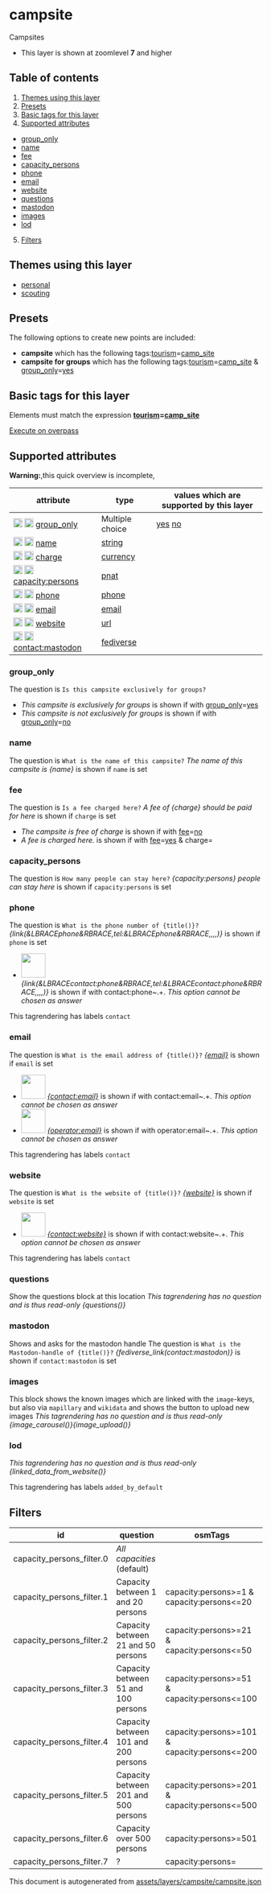 [//]: # (WARNING: this file is automatically generated. Please find the sources at the bottom and edit those sources)

# campsite

Campsites

 - This layer is shown at zoomlevel **7** and higher

## Table of contents

1. [Themes using this layer](#themes-using-this-layer)
2. [Presets](#presets)
3. [Basic tags for this layer](#basic-tags-for-this-layer)
4. [Supported attributes](#supported-attributes)
  - [group_only](#group_only)
  - [name](#name)
  - [fee](#fee)
  - [capacity_persons](#capacity_persons)
  - [phone](#phone)
  - [email](#email)
  - [website](#website)
  - [questions](#questions)
  - [mastodon](#mastodon)
  - [images](#images)
  - [lod](#lod)
5. [Filters](#filters)

## Themes using this layer

 - [personal](https://mapcomplete.org/personal)
 - [scouting](https://mapcomplete.org/scouting)

## Presets

The following options to create new points are included:

 - **campsite** which has the following tags:<a href='https://wiki.openstreetmap.org/wiki/Key:tourism' target='_blank'>tourism</a>=<a href='https://wiki.openstreetmap.org/wiki/Tag:tourism%3Dcamp_site' target='_blank'>camp_site</a>
 - **campsite for groups** which has the following tags:<a href='https://wiki.openstreetmap.org/wiki/Key:tourism' target='_blank'>tourism</a>=<a href='https://wiki.openstreetmap.org/wiki/Tag:tourism%3Dcamp_site' target='_blank'>camp_site</a> & <a href='https://wiki.openstreetmap.org/wiki/Key:group_only' target='_blank'>group_only</a>=<a href='https://wiki.openstreetmap.org/wiki/Tag:group_only%3Dyes' target='_blank'>yes</a>

## Basic tags for this layer

Elements must match the expression **<a href='https://wiki.openstreetmap.org/wiki/Key:tourism' target='_blank'>tourism</a>=<a href='https://wiki.openstreetmap.org/wiki/Tag:tourism%3Dcamp_site' target='_blank'>camp_site</a>**

[Execute on overpass](http://overpass-turbo.eu/?Q=%5Bout%3Ajson%5D%5Btimeout%3A90%5D%3B%28%20%20%20%20nwr%5B%22tourism%22%3D%22camp_site%22%5D%28%7B%7Bbbox%7D%7D%29%3B%0A%29%3Bout%20body%3B%3E%3Bout%20skel%20qt%3B)

## Supported attributes

**Warning:**,this quick overview is incomplete,

| attribute | type | values which are supported by this layer |
-----|-----|----- |
| <a target="_blank" href='https://taginfo.openstreetmap.org/keys/group_only#values'><img src='https://mapcomplete.org/assets/svg/search.svg' height='18px'></a> <a target="_blank" href='https://taghistory.raifer.tech/?#***/group_only/'><img src='https://mapcomplete.org/assets/svg/statistics.svg' height='18px'></a> [group_only](https://wiki.openstreetmap.org/wiki/Key:group_only) | Multiple choice | [yes](https://wiki.openstreetmap.org/wiki/Tag:group_only%3Dyes) [no](https://wiki.openstreetmap.org/wiki/Tag:group_only%3Dno) |
| <a target="_blank" href='https://taginfo.openstreetmap.org/keys/name#values'><img src='https://mapcomplete.org/assets/svg/search.svg' height='18px'></a> <a target="_blank" href='https://taghistory.raifer.tech/?#***/name/'><img src='https://mapcomplete.org/assets/svg/statistics.svg' height='18px'></a> [name](https://wiki.openstreetmap.org/wiki/Key:name) | [string](../SpecialInputElements.md#string) |  |
| <a target="_blank" href='https://taginfo.openstreetmap.org/keys/charge#values'><img src='https://mapcomplete.org/assets/svg/search.svg' height='18px'></a> <a target="_blank" href='https://taghistory.raifer.tech/?#***/charge/'><img src='https://mapcomplete.org/assets/svg/statistics.svg' height='18px'></a> [charge](https://wiki.openstreetmap.org/wiki/Key:charge) | [currency](../SpecialInputElements.md#currency) | [](https://wiki.openstreetmap.org/wiki/Tag:charge%3D) |
| <a target="_blank" href='https://taginfo.openstreetmap.org/keys/capacity:persons#values'><img src='https://mapcomplete.org/assets/svg/search.svg' height='18px'></a> <a target="_blank" href='https://taghistory.raifer.tech/?#***/capacity%3Apersons/'><img src='https://mapcomplete.org/assets/svg/statistics.svg' height='18px'></a> [capacity:persons](https://wiki.openstreetmap.org/wiki/Key:capacity:persons) | [pnat](../SpecialInputElements.md#pnat) |  |
| <a target="_blank" href='https://taginfo.openstreetmap.org/keys/phone#values'><img src='https://mapcomplete.org/assets/svg/search.svg' height='18px'></a> <a target="_blank" href='https://taghistory.raifer.tech/?#***/phone/'><img src='https://mapcomplete.org/assets/svg/statistics.svg' height='18px'></a> [phone](https://wiki.openstreetmap.org/wiki/Key:phone) | [phone](../SpecialInputElements.md#phone) |  |
| <a target="_blank" href='https://taginfo.openstreetmap.org/keys/email#values'><img src='https://mapcomplete.org/assets/svg/search.svg' height='18px'></a> <a target="_blank" href='https://taghistory.raifer.tech/?#***/email/'><img src='https://mapcomplete.org/assets/svg/statistics.svg' height='18px'></a> [email](https://wiki.openstreetmap.org/wiki/Key:email) | [email](../SpecialInputElements.md#email) |  |
| <a target="_blank" href='https://taginfo.openstreetmap.org/keys/website#values'><img src='https://mapcomplete.org/assets/svg/search.svg' height='18px'></a> <a target="_blank" href='https://taghistory.raifer.tech/?#***/website/'><img src='https://mapcomplete.org/assets/svg/statistics.svg' height='18px'></a> [website](https://wiki.openstreetmap.org/wiki/Key:website) | [url](../SpecialInputElements.md#url) |  |
| <a target="_blank" href='https://taginfo.openstreetmap.org/keys/contact:mastodon#values'><img src='https://mapcomplete.org/assets/svg/search.svg' height='18px'></a> <a target="_blank" href='https://taghistory.raifer.tech/?#***/contact%3Amastodon/'><img src='https://mapcomplete.org/assets/svg/statistics.svg' height='18px'></a> [contact:mastodon](https://wiki.openstreetmap.org/wiki/Key:contact:mastodon) | [fediverse](../SpecialInputElements.md#fediverse) |  |

### group_only

The question is `Is this campsite exclusively for groups?`

 -  *This campsite is exclusively for groups* is shown if with <a href='https://wiki.openstreetmap.org/wiki/Key:group_only' target='_blank'>group_only</a>=<a href='https://wiki.openstreetmap.org/wiki/Tag:group_only%3Dyes' target='_blank'>yes</a>
 -  *This campsite is not exclusively for groups* is shown if with <a href='https://wiki.openstreetmap.org/wiki/Key:group_only' target='_blank'>group_only</a>=<a href='https://wiki.openstreetmap.org/wiki/Tag:group_only%3Dno' target='_blank'>no</a>

### name

The question is `What is the name of this campsite?`
*The name of this campsite is {name}* is shown if `name` is set

### fee

The question is `Is a fee charged here?`
*A fee of {charge} should be paid for here* is shown if `charge` is set

 -  *The campsite is free of charge* is shown if with <a href='https://wiki.openstreetmap.org/wiki/Key:fee' target='_blank'>fee</a>=<a href='https://wiki.openstreetmap.org/wiki/Tag:fee%3Dno' target='_blank'>no</a>
 -  *A fee is charged here.* is shown if with <a href='https://wiki.openstreetmap.org/wiki/Key:fee' target='_blank'>fee</a>=<a href='https://wiki.openstreetmap.org/wiki/Tag:fee%3Dyes' target='_blank'>yes</a> & charge=

### capacity_persons

The question is `How many people can stay here?`
*{capacity:persons} people can stay here* is shown if `capacity:persons` is set

### phone

The question is `What is the phone number of {title()}?`
*{link(&LBRACEphone&RBRACE,tel:&LBRACEphone&RBRACE,,,,)}* is shown if `phone` is set

 - <img src='https://raw.githubusercontent.com/pietervdvn/MapComplete/develop/./assets/layers/questions/phone.svg' style='width: 3rem; height: 3rem'> *{link(&LBRACEcontact:phone&RBRACE,tel:&LBRACEcontact:phone&RBRACE,,,,)}* is shown if with contact:phone~.+. _This option cannot be chosen as answer_

This tagrendering has labels 
`contact`

### email

The question is `What is the email address of {title()}?`
*<a href='mailto:{email}' target='_blank' rel='noopener'>{email}</a>* is shown if `email` is set

 - <img src='https://raw.githubusercontent.com/pietervdvn/MapComplete/develop/./assets/svg/envelope.svg' style='width: 3rem; height: 3rem'> *<a href='mailto:{contact:email}' target='_blank' rel='noopener'>{contact:email}</a>* is shown if with contact:email~.+. _This option cannot be chosen as answer_
 - <img src='https://raw.githubusercontent.com/pietervdvn/MapComplete/develop/./assets/svg/envelope.svg' style='width: 3rem; height: 3rem'> *<a href='mailto:{operator:email}' target='_blank' rel='noopener'>{operator:email}</a>* is shown if with operator:email~.+. _This option cannot be chosen as answer_

This tagrendering has labels 
`contact`

### website

The question is `What is the website of {title()}?`
*<a href='{website}' rel='nofollow noopener noreferrer' target='_blank'>{website}</a>* is shown if `website` is set

 - <img src='https://raw.githubusercontent.com/pietervdvn/MapComplete/develop/./assets/layers/icons/website.svg' style='width: 3rem; height: 3rem'> *<a href='{contact:website}' rel='nofollow noopener noreferrer' target='_blank'>{contact:website}</a>* is shown if with contact:website~.+. _This option cannot be chosen as answer_

This tagrendering has labels 
`contact`

### questions
Show the questions block at this location
_This tagrendering has no question and is thus read-only_
*{questions()}*

### mastodon
Shows and asks for the mastodon handle
The question is `What is the Mastodon-handle of {title()}?`
*{fediverse_link(contact:mastodon)}* is shown if `contact:mastodon` is set

### images
This block shows the known images which are linked with the `image`-keys, but also via `mapillary` and `wikidata` and shows the button to upload new images
_This tagrendering has no question and is thus read-only_
*{image_carousel()}{image_upload()}*

### lod

_This tagrendering has no question and is thus read-only_
*{linked_data_from_website()}*

This tagrendering has labels 
`added_by_default`

## Filters

| id | question | osmTags |
-----|-----|----- |
| capacity_persons_filter.0 | *All capacities* (default) |  |
| capacity_persons_filter.1 | Capacity between 1 and 20 persons | capacity:persons>=1 & capacity:persons<=20 |
| capacity_persons_filter.2 | Capacity between 21 and 50 persons | capacity:persons>=21 & capacity:persons<=50 |
| capacity_persons_filter.3 | Capacity between 51 and 100 persons | capacity:persons>=51 & capacity:persons<=100 |
| capacity_persons_filter.4 | Capacity between 101 and 200 persons | capacity:persons>=101 & capacity:persons<=200 |
| capacity_persons_filter.5 | Capacity between 201 and 500 persons | capacity:persons>=201 & capacity:persons<=500 |
| capacity_persons_filter.6 | Capacity over 500 persons | capacity:persons>=501 |
| capacity_persons_filter.7 | ? | capacity:persons= |



This document is autogenerated from [assets/layers/campsite/campsite.json](https://source.mapcomplete.org/MapComplete/MapComplete/src/branch/develop/assets/layers/campsite/campsite.json)
